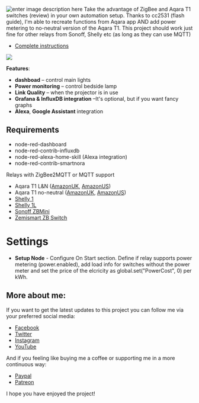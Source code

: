 
![enter image description here](https://notenoughtech.com/wp-content/uploads/2021/04/thumbnail-3.jpg)
Take the advantage of ZigBee and Aqara T1 switches (review) in your own automation setup. Thanks to cc2531 (flash guide), I'm able to recreate functions from Aqara app AND add power metering to no-neutral version of the Aqara T1. This project should work just fine for other relays from Sonoff, Shelly etc (as long as they can use MQTT)

 - [Complete instructions](https://notenoughtech.com/home-automation/how-to-use-aqara-t1-with-zigbee2mqtt/)
 
![](https://notenoughtech.com/wp-content/uploads/2021/04/2021-04-30-17_15_20-Node-RED-Dashboard.jpg)

**Features**:
-    **dashboad**  – control main lights
-   **Power monitoring**  – control bedside lamp
-   **Link Quality**  – when the projector is in use
-   **Grafana & InfluxDB integration** –It's optional, but if you want fancy graphs
-   **Alexa**,  **Google Assistant**  integration

## Requirements

 - node-red-dashboard
 - node-red-contrib-influxdb
 - node-red-alexa-home-skill (Alexa integration)
 - node-red-contrib-smartnora

Relays with ZigBee2MQTT or MQTT support

 - Aqara T1 L&N ([AmazonUK](https://amzn.to/32pMTij), [AmazonUS](https://amzn.to/3tdOovC))
 - Aqara T1 no-neutral ([AmazonUK](https://amzn.to/32pMTij), [AmazonUS](https://amzn.to/3tdOovC))
 - [Shelly 1](https://notenoughtech.com/review/shelly-1-brilliant-software-flawed-hardware/) 
 - [Shelly 1L](https://notenoughtech.com/home-automation/shelly-1l/) 
 - [Sonoff ZBMini](https://notenoughtech.com/review/sonoff-zbmini-is-in-town/) 
 - [Zemismart ZB Switch](https://s.click.aliexpress.com/e/_d8Cx7wT) 

# Settings

 - **Setup Node** - Configure On Start section. Define if relay supports power metering (power.enabled), add load info for switches without the power meter and set the price of the elcricity as global.set("PowerCost", 0) per kWh.
 
 ## More about me:

If you want to get the latest updates to this project you can follow me via your preferred social media:

-   [Facebook](https://www.facebook.com/NotEnoughTECH/)
-   [Twitter](https://twitter.com/NotEnoughTECH)
-   [Instagram](https://www.instagram.com/notenoughtech/)
-   [YouTube](https://www.youtube.com/user/Polepositionpage)

And if you feeling like buying me a coffee or supporting me in a more continuous way:

-   [Paypal](https://www.paypal.me/notenoughtech)
-   [Patreon](https://www.patreon.com/NotEnoughTECH)

I hope you have enjoyed the project!

 